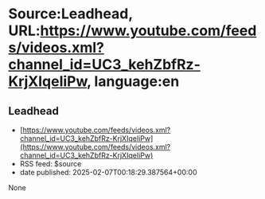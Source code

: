 # Source:Leadhead, URL:https://www.youtube.com/feeds/videos.xml?channel_id=UC3_kehZbfRz-KrjXIqeIiPw, language:en

## Leadhead
 - [https://www.youtube.com/feeds/videos.xml?channel_id=UC3_kehZbfRz-KrjXIqeIiPw](https://www.youtube.com/feeds/videos.xml?channel_id=UC3_kehZbfRz-KrjXIqeIiPw)
 - RSS feed: $source
 - date published: 2025-02-07T00:18:29.387564+00:00

None

